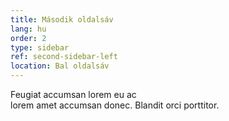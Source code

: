 ```yaml
---
title: Második oldalsáv
lang: hu
order: 2
type: sidebar
ref: second-sidebar-left
location: Bal oldalsáv
---
```


Feugiat accumsan lorem eu ac  
lorem amet accumsan donec. Blandit orci porttitor.
